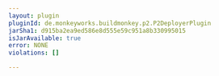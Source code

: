 ```yaml
---
layout: plugin
pluginId: de.monkeyworks.buildmonkey.p2.P2DeployerPlugin
jarSha1: d915ba2ea9ed586e8d555e59c951a8b330995015
isJarAvailable: true
error: NONE
violations: []

---
```

